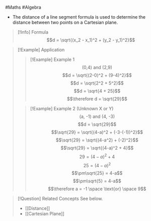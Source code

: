 #Maths #Algebra

- The distance of a line segment formula is used to determine the distance between two points on a Cartesian plane.

> [!Info] Formula
> $$d = \sqrt{(x_2 - x_1)^2 + (y_2 - y_1)^2}$$

> [!Example] Application
>> [!Example] Example 1
>> $$\text{(0,4) and (2,9)}$$
>> $$d = \sqrt{(2-0)^2 + (9-4)^2}$$
>> $$d = \sqrt{2^2 + 5^2}$$
>> $$d = \sqrt{4 + 25}$$
>> $$\therefore d = \sqrt{29}$$
>
>> [!Example] Example 2 (Unknown X or Y)
>> $$\text{(a, -1) and (4, -3)}$$
>> $$d = \sqrt{29}$$
>> $$\sqrt{29} = \sqrt{(4-a)^2 + (-3-(-1))^2}$$
>> $$\sqrt{29} = \sqrt{(4-a^2) + (-2)^2}$$
>> $$\sqrt{29} = \sqrt{(4-a)^2 + 4}$$
>> $$29 = (4-a)^2 + 4$$
>> $$25 = (4-a)^2$$
>> $$\pm\sqrt{25} = 4-a$$
>> $$\pm\sqrt{5} = 4-a$$
>> $$\therefore a = -1 \space \text{or} \space 9$$

> [!Question] Related Concepts
> See below.
> - [[Distance]]
> - [[Cartesian Plane]]
